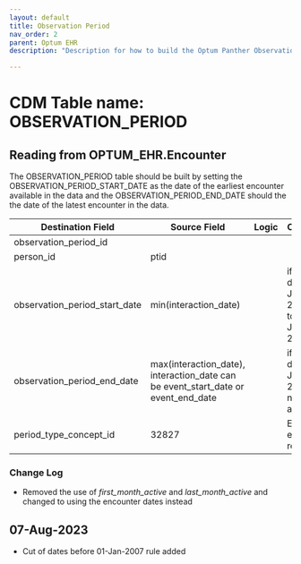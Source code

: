 ```yaml
---
layout: default
title: Observation Period
nav_order: 2
parent: Optum EHR
description: "Description for how to build the Optum Panther Observation Period table from the encounter table "

---
```


# CDM Table name: OBSERVATION_PERIOD

## Reading from OPTUM_EHR.Encounter

The OBSERVATION_PERIOD table should be built by setting the OBSERVATION_PERIOD_START_DATE as the date of the earliest encounter available in the data and the OBSERVATION_PERIOD_END_DATE should the the date of the latest encounter in the data. 


|     Destination Field    |     Source Field    |     Logic    |     Comment    |
|-|-|-|-|
|     observation_period_id    |          |          |          |
|     person_id    |     ptid    |          |          |
|     observation_period_start_date    |   min(interaction_date)    |      |  if date<01-Jan-2007, set to '01-Jan-2007'       |
|     observation_period_end_date    |     max(interaction_date), interaction_date can be event_start_date or event_end_date  |       |  if date<01-Jan-2007, do not create an entry        |
|     period_type_concept_id    |     32827    |          |     EHR encounter record    |

### Change Log
- Removed the use of *first_month_active* and *last_month_active* and changed to using the encounter dates instead

## 07-Aug-2023
- Cut of dates before 01-Jan-2007 rule added